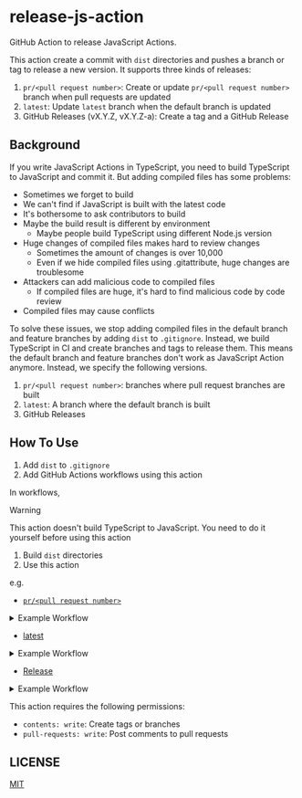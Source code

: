 # release-js-action

GitHub Action to release JavaScript Actions.

This action create a commit with `dist` directories and pushes a branch or tag to release a new version.
It supports three kinds of releases:

1. `pr/<pull request number>`: Create or update `pr/<pull request number>` branch when pull requests are updated
1. `latest`: Update `latest` branch when the default branch is updated
1. GitHub Releases (vX.Y.Z, vX.Y.Z-a): Create a tag and a GitHub Release

## Background

If you write JavaScript Actions in TypeScript, you need to build TypeScript to JavaScript and commit it.
But adding compiled files has some problems:

- Sometimes we forget to build
- We can't find if JavaScript is built with the latest code
- It's bothersome to ask contributors to build
- Maybe the build result is different by environment
  - Maybe people build TypeScript using different Node.js version
- Huge changes of compiled files makes hard to review changes
  - Sometimes the amount of changes is over 10,000
  - Even if we hide compiled files using .gitattribute, huge changes are troublesome
- Attackers can add malicious code to compiled files
  - If compiled files are huge, it's hard to find malicious code by code review
- Compiled files may cause conflicts

To solve these issues, we stop adding compiled files in the default branch and feature branches by adding `dist` to `.gitignore`.
Instead, we build TypeScript in CI and create branches and tags to release them.
This means the default branch and feature branches don't work as JavaScript Action anymore.
Instead, we specify the following versions.

1. `pr/<pull request number>`: branches where pull request branches are built
1. `latest`: A branch where the default branch is built
1. GitHub Releases

## How To Use

1. Add `dist` to `.gitignore`
1. Add GitHub Actions workflows using this action

In workflows,

> [!WARNING]
> This action doesn't build TypeScript to JavaScript.
> You need to do it yourself before using this action

1. Build `dist` directories
1. Use this action

e.g.

- [`pr/<pull request number>`](https://github.com/suzuki-shunsuke/lock-action/blob/main/.github/workflows/wc-create-pr-branch.yaml)

<details>
<summary>Example Workflow</summary>

```yaml
---
name: wc-create-pr-branch
run-name: wc-create-pr-branch (${{inputs.pr}})
on:
  workflow_call:
    inputs:
      pr:
        description: "Pull Request Number"
        required: true
        type: number
      is_comment:
        description: If the comment is posted
        required: false
        default: false
        type: boolean
jobs:
  create-pr-branch:
    timeout-minutes: 30
    runs-on: ubuntu-latest
    permissions:
      contents: write
      pull-requests: write
    steps:
      - uses: actions/checkout@11bd71901bbe5b1630ceea73d27597364c9af683 # v4.2.2
      - run: gh pr checkout "$PR"
        if: inputs.pr != ''
        env:
          GITHUB_TOKEN: ${{github.token}}
          PR: ${{inputs.pr}}
      - run: npm ci
      - run: npm run build

      - uses: suzuki-shunsuke/release-js-action@964d814f9200bb928f4713098c38218881cfc493 # v0.1.0
        with:
          version: pr/${{inputs.pr}}
          is_comment: ${{inputs.is_comment}}
```

</details>

- [latest](https://github.com/suzuki-shunsuke/lock-action/blob/main/.github/workflows/main.yaml)

<details>
<summary>Example Workflow</summary>

```yaml
name: pull request
on:
  push:
    branches:
      - main
jobs:
  build:
    timeout-minutes: 15
    runs-on: ubuntu-latest
    permissions:
      contents: write
    steps:
      - uses: actions/checkout@11bd71901bbe5b1630ceea73d27597364c9af683 # v4.2.2
      - run: npm ci
      - run: npm run build
      - uses: suzuki-shunsuke/release-js-action@964d814f9200bb928f4713098c38218881cfc493 # v0.1.0
        with:
          version: latest
```

</details>

- [Release](https://github.com/suzuki-shunsuke/lock-action/blob/main/.github/workflows/release.yaml)

<details>
<summary>Example Workflow</summary>

```yaml
---
name: Release
run-name: Release ${{inputs.tag}}
on:
  workflow_dispatch:
    inputs:
      tag:
        description: "tag"
        required: true
      pr:
        description: "pr number (pre-release)"
        required: false
jobs:
  release:
    timeout-minutes: 30
    runs-on: ubuntu-latest
    permissions:
      contents: write
      pull-requests: write
    steps:
      - uses: actions/checkout@11bd71901bbe5b1630ceea73d27597364c9af683 # v4.2.2
      - run: gh pr checkout "$PR"
        if: inputs.pr != ''
        env:
          GITHUB_TOKEN: ${{github.token}}
          PR: ${{inputs.pr}}
      - run: npm ci
      - run: npm run build

      - uses: suzuki-shunsuke/release-js-action@964d814f9200bb928f4713098c38218881cfc493 # v0.1.0
        with:
          version: ${{inputs.tag}}
          pr: ${{inputs.pr}}
```

</details>

This action requires the following permissions:

- `contents: write`: Create tags or branches
- `pull-requests: write`: Post comments to pull requests

## LICENSE

[MIT](LICENSE)
